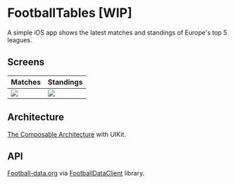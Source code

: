 # FootballTables [WIP]
A simple iOS app shows the latest matches and standings of Europe's top 5 leagues.

## Screens
|Matches|Standings|
|-------|---------|
|![](./github/matches.png?raw=true)|![](./github/standings.png?raw=true)|

## Architecture
[The Composable Architecture](https://github.com/pointfreeco/swift-composable-architecture) with UIKit.

## API
[Football-data.org](https://www.football-data.org) via [FootballDataClient](https://github.com/Thieurom/FootballDataClient) library.
